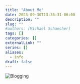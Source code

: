 ```yaml
---
title: "About Me"
date: 2023-09-30T13:36:31-06:00
description: ""
slug: ""
#authors: [Michael Schaecher]
tags: []
categories: []
externalLink: ""
series: []
aliases:
  - info
draft: false
---
```


<div class="image-full"><img src="/images/about-me.png" alt="Blogging"></img></div>
